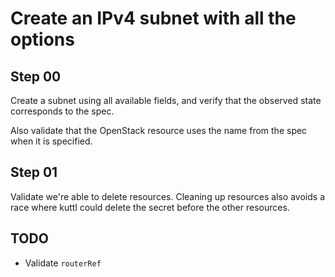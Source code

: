 # Create an IPv4 subnet with all the options

## Step 00

Create a subnet using all available fields, and verify that the observed state corresponds to the spec.

Also validate that the OpenStack resource uses the name from the spec when it is specified.

## Step 01

Validate we're able to delete resources.
Cleaning up resources also avoids a race where kuttl could delete the secret before the other resources.

## TODO

- Validate `routerRef`
